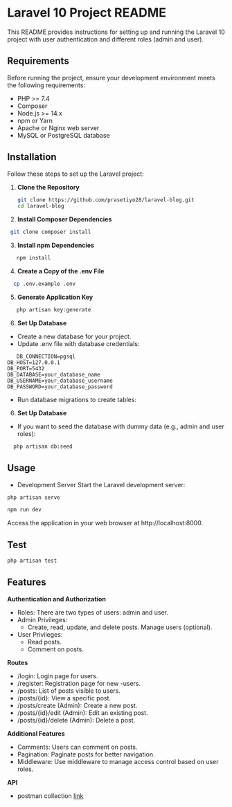 # Laravel 10 Project README

This README provides instructions for setting up and running the Laravel 10 project with user authentication and different roles (admin and user).

## Requirements

Before running the project, ensure your development environment meets the following requirements:

- PHP >= 7.4
- Composer
- Node.js >= 14.x
- npm or Yarn
- Apache or Nginx web server
- MySQL or PostgreSQL database

## Installation

Follow these steps to set up the Laravel project:

1. **Clone the Repository**

   ```bash
   git clone https://github.com/prasetiyo28/laravel-blog.git
   cd laravel-blog
   ```
2. **Install Composer Dependencies**
  ```bash
   git clone composer install
   ```
3. **Install npm Dependencies**
```bash
   npm install
   ```
4. **Create a Copy of the .env File**
```bash
  cp .env.example .env
   ```
5. **Generate Application Key**
```bash
   php artisan key:generate   
```
6. **Set Up Database**
- Create a new database for your project.
- Update .env file with database credentials:
```dotenv
   DB_CONNECTION=pgsql
DB_HOST=127.0.0.1
DB_PORT=5432
DB_DATABASE=your_database_name
DB_USERNAME=your_database_username
DB_PASSWORD=your_database_password   
```
- Run database migrations to create tables:

6. **Set Up Database**

- If you want to seed the database with dummy data (e.g., admin and user roles):

```bash
  php artisan db:seed 
```


## Usage
- Development Server
Start the Laravel development server:

```bash
php artisan serve
```

```bash
npm run dev
```

Access the application in your web browser at http://localhost:8000.



## Test
```bash
php artisan test
```

## Features
**Authentication and Authorization**

- Roles: There are two types of users: admin and user.
- Admin Privileges:
    - Create, read, update, and delete posts.
Manage users (optional).
- User Privileges:
     - Read posts.
     - Comment on posts.

**Routes**

- /login: Login page for users.
- /register: Registration page for new -users.
- /posts: List of posts visible to users.
- /posts/{id}: View a specific post.
- /posts/create (Admin): Create a new post.
- /posts/{id}/edit (Admin): Edit an existing post.
- /posts/{id}/delete (Admin): Delete a post.


**Additional Features**
- Comments: Users can comment on posts.
- Pagination: Paginate posts for better navigation.
- Middleware: Use middleware to manage access control based on user roles.

**API**
- postman collection [link]([doc:linking-to-pages#anchor-links](https://github.com/prasetiyo28/laravel-blog/blob/46d34a470348a66fee984eba2ccf5f3b548c5d14/Blog.postman_collection.json))
